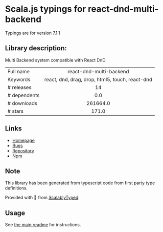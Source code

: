 
# Scala.js typings for react-dnd-multi-backend

Typings are for version 7.1.1

## Library description:
Multi Backend system compatible with React DnD

|                    |                 |
| ------------------ | :-------------: |
| Full name          | react-dnd-multi-backend |
| Keywords           | react, dnd, drag, drop, html5, touch, react-dnd |
| # releases         | 14 |
| # dependents       | 0.0 |
| # downloads        | 261664.0 |
| # stars            | 171.0 |

## Links
- [Homepage](https://louisbrunner.github.io/dnd-multi-backend/packages/react-dnd-multi-backend/)
- [Bugs](https://github.com/LouisBrunner/dnd-multi-backend/issues)
- [Repository](https://github.com/LouisBrunner/dnd-multi-backend/tree/master)
- [Npm](https://www.npmjs.com/package/react-dnd-multi-backend)
    


## Note
This library has been generated from typescript code from first party type definitions.

Provided with :purple_heart: from [ScalablyTyped](https://github.com/oyvindberg/ScalablyTyped)

## Usage
See [the main readme](../../readme.md) for instructions.


